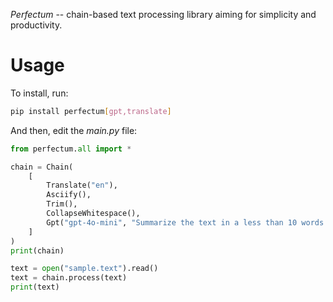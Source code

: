 _Perfectum_ -- chain-based text processing library aiming for simplicity and productivity.

# Usage

To install, run:

```bash
pip install perfectum[gpt,translate]
```

And then, edit the _main.py_ file:

```python
from perfectum.all import *

chain = Chain(
    [
        Translate("en"),
        Asciify(),
        Trim(),
        CollapseWhitespace(),
        Gpt("gpt-4o-mini", "Summarize the text in a less than 10 words."),
    ]
)
print(chain)

text = open("sample.text").read()
text = chain.process(text)
print(text)
```
